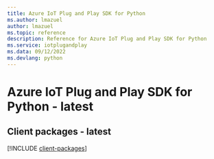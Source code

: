 ```yaml
---
title: Azure IoT Plug and Play SDK for Python
ms.author: lmazuel
author: lmazuel
ms.topic: reference
description: Reference for Azure IoT Plug and Play SDK for Python
ms.service: iotplugandplay
ms.data: 09/12/2022
ms.devlang: python
---
```

# Azure IoT Plug and Play SDK for Python - latest

## Client packages - latest
[!INCLUDE [client-packages](iot-plug-and-play-client-index.md)]